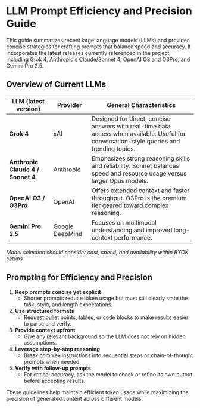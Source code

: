 # LLM Prompt Efficiency and Precision Guide

This guide summarizes recent large language models (LLMs) and provides concise strategies for crafting prompts that balance speed and accuracy. It incorporates the latest releases currently referenced in the project, including Grok 4, Anthropic's Claude/Sonnet 4, OpenAI O3 and O3Pro, and Gemini Pro 2.5.

## Overview of Current LLMs

| LLM (latest version) | Provider | General Characteristics |
|----------------------|---------|-------------------------|
| **Grok 4** | xAI | Designed for direct, concise answers with real-time data access when available. Useful for conversation-style queries and trending topics. |
| **Anthropic Claude 4 / Sonnet 4** | Anthropic | Emphasizes strong reasoning skills and reliability. Sonnet balances speed and resource usage versus larger Opus models. |
| **OpenAI O3 / O3Pro** | OpenAI | Offers extended context and faster throughput. O3Pro is the premium tier geared toward complex reasoning. |
| **Gemini Pro 2.5** | Google DeepMind | Focuses on multimodal understanding and improved long-context performance. |

*Model selection should consider cost, speed, and availability within BYOK setups.*

## Prompting for Efficiency and Precision

1. **Keep prompts concise yet explicit**
   - Shorter prompts reduce token usage but must still clearly state the task, style, and length expectations.
2. **Use structured formats**
   - Request bullet points, tables, or code blocks to make results easier to parse and verify.
3. **Provide context upfront**
   - Give any relevant background so the LLM does not rely on hidden assumptions.
4. **Leverage step-by-step reasoning**
   - Break complex instructions into sequential steps or chain-of-thought prompts when needed.
5. **Verify with follow-up prompts**
   - For critical accuracy, ask the model to check or refine its own output before accepting results.

These guidelines help maintain efficient token usage while maximizing the precision of generated content across different models.
